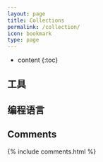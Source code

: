 ```yaml
---
layout: page
title: Collections
permalink: /collection/
icon: bookmark
type: page
---
```


* content
{:toc}

## 工具
## 编程语言

## Comments

{% include comments.html %}
